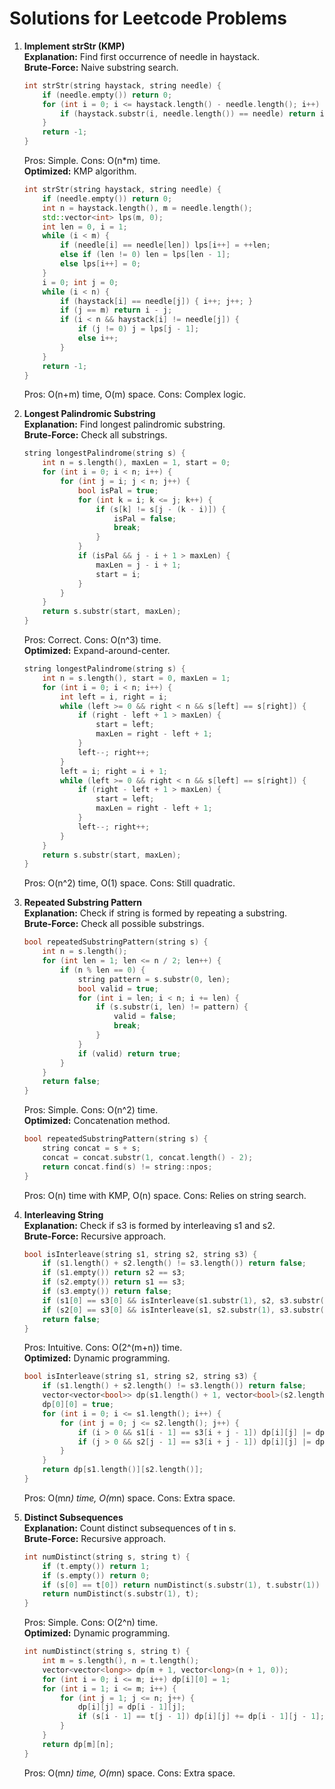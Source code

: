 # Solutions for Leetcode Problems

1. **Implement strStr (KMP)**  
   **Explanation:** Find first occurrence of needle in haystack.  
   **Brute-Force:** Naive substring search.  
   ```cpp
   int strStr(string haystack, string needle) {
       if (needle.empty()) return 0;
       for (int i = 0; i <= haystack.length() - needle.length(); i++) {
           if (haystack.substr(i, needle.length()) == needle) return i;
       }
       return -1;
   }
   ```
   Pros: Simple. Cons: O(n*m) time.  
   **Optimized:** KMP algorithm.  
   ```cpp
   int strStr(string haystack, string needle) {
       if (needle.empty()) return 0;
       int n = haystack.length(), m = needle.length();
       std::vector<int> lps(m, 0);
       int len = 0, i = 1;
       while (i < m) {
           if (needle[i] == needle[len]) lps[i++] = ++len;
           else if (len != 0) len = lps[len - 1];
           else lps[i++] = 0;
       }
       i = 0; int j = 0;
       while (i < n) {
           if (haystack[i] == needle[j]) { i++; j++; }
           if (j == m) return i - j;
           if (i < n && haystack[i] != needle[j]) {
               if (j != 0) j = lps[j - 1];
               else i++;
           }
       }
       return -1;
   }
   ```
   Pros: O(n+m) time, O(m) space. Cons: Complex logic.

2. **Longest Palindromic Substring**  
   **Explanation:** Find longest palindromic substring.  
   **Brute-Force:** Check all substrings.  
   ```cpp
   string longestPalindrome(string s) {
       int n = s.length(), maxLen = 1, start = 0;
       for (int i = 0; i < n; i++) {
           for (int j = i; j < n; j++) {
               bool isPal = true;
               for (int k = i; k <= j; k++) {
                   if (s[k] != s[j - (k - i)]) {
                       isPal = false;
                       break;
                   }
               }
               if (isPal && j - i + 1 > maxLen) {
                   maxLen = j - i + 1;
                   start = i;
               }
           }
       }
       return s.substr(start, maxLen);
   }
   ```
   Pros: Correct. Cons: O(n^3) time.  
   **Optimized:** Expand-around-center.  
   ```cpp
   string longestPalindrome(string s) {
       int n = s.length(), start = 0, maxLen = 1;
       for (int i = 0; i < n; i++) {
           int left = i, right = i;
           while (left >= 0 && right < n && s[left] == s[right]) {
               if (right - left + 1 > maxLen) {
                   start = left;
                   maxLen = right - left + 1;
               }
               left--; right++;
           }
           left = i; right = i + 1;
           while (left >= 0 && right < n && s[left] == s[right]) {
               if (right - left + 1 > maxLen) {
                   start = left;
                   maxLen = right - left + 1;
               }
               left--; right++;
           }
       }
       return s.substr(start, maxLen);
   }
   ```
   Pros: O(n^2) time, O(1) space. Cons: Still quadratic.

3. **Repeated Substring Pattern**  
   **Explanation:** Check if string is formed by repeating a substring.  
   **Brute-Force:** Check all possible substrings.  
   ```cpp
   bool repeatedSubstringPattern(string s) {
       int n = s.length();
       for (int len = 1; len <= n / 2; len++) {
           if (n % len == 0) {
               string pattern = s.substr(0, len);
               bool valid = true;
               for (int i = len; i < n; i += len) {
                   if (s.substr(i, len) != pattern) {
                       valid = false;
                       break;
                   }
               }
               if (valid) return true;
           }
       }
       return false;
   }
   ```
   Pros: Simple. Cons: O(n^2) time.  
   **Optimized:** Concatenation method.  
   ```cpp
   bool repeatedSubstringPattern(string s) {
       string concat = s + s;
       concat = concat.substr(1, concat.length() - 2);
       return concat.find(s) != string::npos;
   }
   ```
   Pros: O(n) time with KMP, O(n) space. Cons: Relies on string search.

4. **Interleaving String**  
   **Explanation:** Check if s3 is formed by interleaving s1 and s2.  
   **Brute-Force:** Recursive approach.  
   ```cpp
   bool isInterleave(string s1, string s2, string s3) {
       if (s1.length() + s2.length() != s3.length()) return false;
       if (s1.empty()) return s2 == s3;
       if (s2.empty()) return s1 == s3;
       if (s3.empty()) return false;
       if (s1[0] == s3[0] && isInterleave(s1.substr(1), s2, s3.substr(1))) return true;
       if (s2[0] == s3[0] && isInterleave(s1, s2.substr(1), s3.substr(1))) return true;
       return false;
   }
   ```
   Pros: Intuitive. Cons: O(2^(m+n)) time.  
   **Optimized:** Dynamic programming.  
   ```cpp
   bool isInterleave(string s1, string s2, string s3) {
       if (s1.length() + s2.length() != s3.length()) return false;
       vector<vector<bool>> dp(s1.length() + 1, vector<bool>(s2.length() + 1, false));
       dp[0][0] = true;
       for (int i = 0; i <= s1.length(); i++) {
           for (int j = 0; j <= s2.length(); j++) {
               if (i > 0 && s1[i - 1] == s3[i + j - 1]) dp[i][j] |= dp[i - 1][j];
               if (j > 0 && s2[j - 1] == s3[i + j - 1]) dp[i][j] |= dp[i][j - 1];
           }
       }
       return dp[s1.length()][s2.length()];
   }
   ```
   Pros: O(m*n) time, O(m*n) space. Cons: Extra space.

5. **Distinct Subsequences**  
   **Explanation:** Count distinct subsequences of t in s.  
   **Brute-Force:** Recursive approach.  
   ```cpp
   int numDistinct(string s, string t) {
       if (t.empty()) return 1;
       if (s.empty()) return 0;
       if (s[0] == t[0]) return numDistinct(s.substr(1), t.substr(1)) + numDistinct(s.substr(1), t);
       return numDistinct(s.substr(1), t);
   }
   ```
   Pros: Simple. Cons: O(2^n) time.  
   **Optimized:** Dynamic programming.  
   ```cpp
   int numDistinct(string s, string t) {
       int m = s.length(), n = t.length();
       vector<vector<long>> dp(m + 1, vector<long>(n + 1, 0));
       for (int i = 0; i <= m; i++) dp[i][0] = 1;
       for (int i = 1; i <= m; i++) {
           for (int j = 1; j <= n; j++) {
               dp[i][j] = dp[i - 1][j];
               if (s[i - 1] == t[j - 1]) dp[i][j] += dp[i - 1][j - 1];
           }
       }
       return dp[m][n];
   }
   ```
   Pros: O(m*n) time, O(m*n) space. Cons: Extra space.